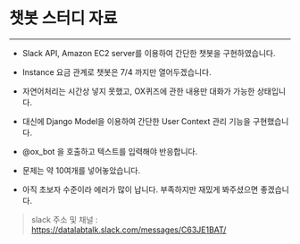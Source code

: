 # 챗봇 스터디 자료

------------------------------------------------------------

- Slack API, Amazon EC2 server를 이용하여 간단한 챗봇을 구현하였습니다.

- Instance 요금 관계로 챗봇은 7/4 까지만 열어두겠습니다.

- 자연어처리는 시간상 넣지 못했고, OX퀴즈에 관한 내용만 대화가 가능한 상태입니다.

- 대신에 Django Model을 이용하여 간단한 User Context 관리 기능을 구현했습니다.

- @ox_bot 을 호출하고 텍스트를 입력해야 반응합니다.

- 문제는 약 10여개를 넣어놓았습니다.

- 아직 초보자 수준이라 에러가 많이 납니다. 부족하지만 재밌게 봐주셨으면 좋겠습니다.

> slack 주소 및 채널 : https://datalabtalk.slack.com/messages/C63JE1BAT/